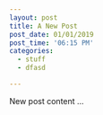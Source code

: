 ```yaml
---
layout: post
title: A New Post
post_date: 01/01/2019
post_time: '06:15 PM'
categories:
  - stuff
  - dfasd

---
```




New post content ...



